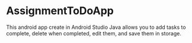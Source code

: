 # AssignmentToDoApp
 This android app create in Android Studio Java allows you to add tasks to complete, delete when completed, edit them, and save them in storage.
